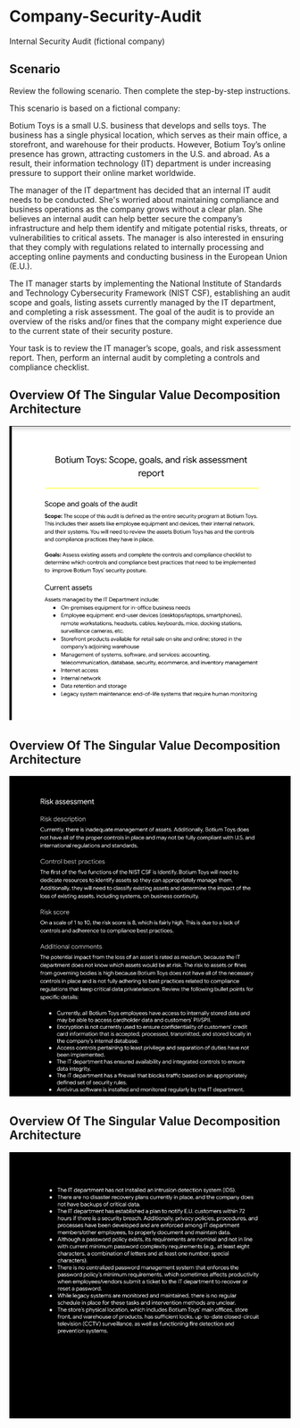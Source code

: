 # Company-Security-Audit
Internal Security Audit (fictional company)

## Scenario

Review the following scenario. Then complete the step-by-step instructions.

This scenario is based on a fictional company:

Botium Toys is a small U.S. business that develops and sells toys. The business has a single physical location, which serves as their main office, a storefront, and warehouse for their products. However, Botium Toy’s online presence has grown, attracting customers in the U.S. and abroad. As a result, their information technology (IT) department is under increasing pressure to support their online market worldwide. 

The manager of the IT department has decided that an internal IT audit needs to be conducted. She's worried about maintaining compliance and business operations as the company grows without a clear plan. She believes an internal audit can help better secure the company’s infrastructure and help them identify and mitigate potential risks, threats, or vulnerabilities to critical assets. The manager is also interested in ensuring that they comply with regulations related to internally processing and accepting online payments and conducting business in the European Union (E.U.).   

The IT manager starts by implementing the National Institute of Standards and Technology Cybersecurity Framework (NIST CSF), establishing an audit scope and goals, listing assets currently managed by the IT department, and completing a risk assessment. The goal of the audit is to provide an overview of the risks and/or fines that the company might experience due to the current state of their security posture.

Your task is to review the IT manager’s scope, goals, and risk assessment report. Then, perform an internal audit by completing a controls and compliance checklist. 

## Overview Of The Singular Value Decomposition Architecture  
![](1.Scope.png) 

## Overview Of The Singular Value Decomposition Architecture  
![](2.RiskAssessment.png) 

## Overview Of The Singular Value Decomposition Architecture  
![](3.RiskAssessment.png) 
